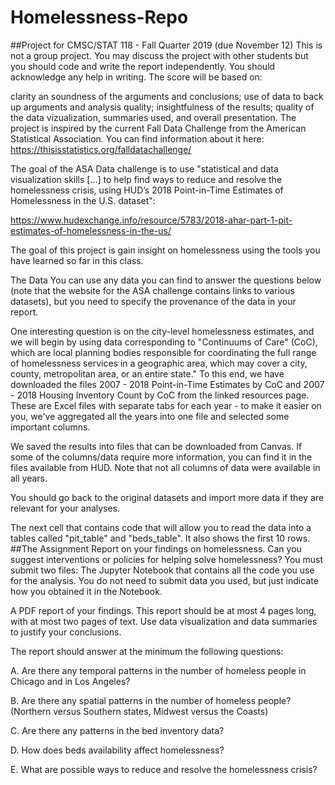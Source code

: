 # Homelessness-Repo


##Project for CMSC/STAT 118 - Fall Quarter 2019 (due November 12)
This is not a group project. You may discuss the project with other students but you should code and write the report independently. You should acknowledge any help in writing. The score will be based on:

clarity an soundness of the arguments and conclusions;
use of data to back up arguments and analysis quality;
insightfulness of the results;
quality of the data vizualization, summaries used, and overall presentation.
The project is inspired by the current Fall Data Challenge from the American Statistical Association. You can find information about it here: https://thisisstatistics.org/falldatachallenge/

The goal of the ASA Data challenge is to use "statistical and data visualization skills [...] to help find ways to reduce and resolve the homelessness crisis, using HUD’s 2018 Point-in-Time Estimates of Homelessness in the U.S. dataset":

https://www.hudexchange.info/resource/5783/2018-ahar-part-1-pit-estimates-of-homelessness-in-the-us/

The goal of this project is gain insight on homelessness using the tools you have learned so far in this class.

The Data
You can use any data you can find to answer the questions below (note that the website for the ASA challenge contains links to various datasets), but you need to specify the provenance of the data in your report.

One interesting question is on the city-level homelessness estimates, and we will begin by using data corresponding to "Continuums of Care" (CoC), which are local planning bodies responsible for coordinating the full range of homelessness services in a geographic area, which may cover a city, county, metropolitan area, or an entire state." To this end, we have downloaded the files 2007 - 2018 Point-in-Time Estimates by CoC and 2007 - 2018 Housing Inventory Count by CoC from the linked resources page. These are Excel files with separate tabs for each year - to make it easier on you, we've aggregated all the years into one file and selected some important columns.

We saved the results into files that can be downloaded from Canvas. If some of the columns/data require more information, you can find it in the files available from HUD. Note that not all columns of data were available in all years.

You should go back to the original datasets and import more data if they are relevant for your analyses.

The next cell that contains code that will allow you to read the data into a tables called "pit_table" and "beds_table". It also shows the first 10 rows.
##The Assignment
Report on your findings on homelessness. Can you suggest interventions or policies for helping solve homelessness? You must submit two files:
The Jupyter Notebook that contains all the code you use for the analysis. You do not need to submit data you used, but just indicate how you obtained it in the Notebook.

A PDF report of your findings. This report should be at most 4 pages long, with at most two pages of text. Use data visualization and data summaries to justify your conclusions.

The report should answer at the minimum the following questions:

A. Are there any temporal patterns in the number of homeless people in Chicago and in Los Angeles?

B. Are there any spatial patterns in the number of homeless people? (Northern versus Southern states, Midwest versus the Coasts)

C. Are there any patterns in the bed inventory data?

D. How does beds availability affect homelessness?

E. What are possible ways to reduce and resolve the homelessness crisis?
